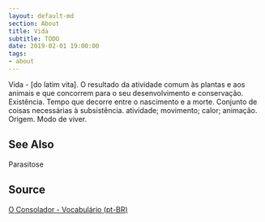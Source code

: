 ```yaml
---
layout: default-md
section: About
title: Vida
subtitle: TODO
date: 2019-02-01 19:00:00
tags:
- about
---
```


Vida - [do latim vita]. O resultado da atividade comum às plantas e aos animais e que concorrem para o seu desenvolvimento e conservação. Existência. Tempo que decorre entre o nascimento e a morte. Conjunto de coisas necessárias à subsistência. atividade; movimento; calor; animação. Origem. Modo de viver. 

## See Also
Parasitose

## Source
[O Consolador - Vocabulário (pt-BR)](http://www.oconsolador.com.br/linkfixo/vocabulario/principal.html)
